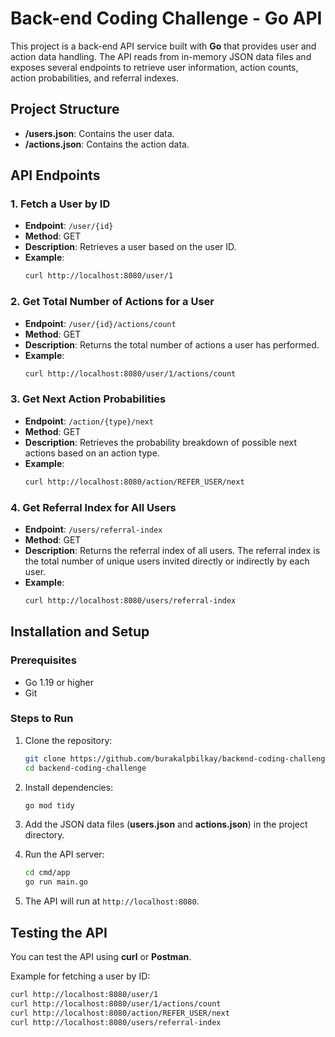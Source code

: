 
# Back-end Coding Challenge - Go API

This project is a back-end API service built with **Go** that provides user and action data handling. The API reads from in-memory JSON data files and exposes several endpoints to retrieve user information, action counts, action probabilities, and referral indexes.

## Project Structure
- **/users.json**: Contains the user data.
- **/actions.json**: Contains the action data.

## API Endpoints

### 1. Fetch a User by ID
- **Endpoint**: `/user/{id}`
- **Method**: GET
- **Description**: Retrieves a user based on the user ID.
- **Example**:
  ```bash
  curl http://localhost:8080/user/1
  ```

### 2. Get Total Number of Actions for a User
- **Endpoint**: `/user/{id}/actions/count`
- **Method**: GET
- **Description**: Returns the total number of actions a user has performed.
- **Example**:
  ```bash
  curl http://localhost:8080/user/1/actions/count
  ```

### 3. Get Next Action Probabilities
- **Endpoint**: `/action/{type}/next`
- **Method**: GET
- **Description**: Retrieves the probability breakdown of possible next actions based on an action type.
- **Example**:
  ```bash
  curl http://localhost:8080/action/REFER_USER/next
  ```

### 4. Get Referral Index for All Users
- **Endpoint**: `/users/referral-index`
- **Method**: GET
- **Description**: Returns the referral index of all users. The referral index is the total number of unique users invited directly or indirectly by each user.
- **Example**:
  ```bash
  curl http://localhost:8080/users/referral-index
  ```

## Installation and Setup

### Prerequisites
- Go 1.19 or higher
- Git

### Steps to Run

1. Clone the repository:
   ```bash
   git clone https://github.com/burakalpbilkay/backend-coding-challenge.git
   cd backend-coding-challenge
   ```

2. Install dependencies:
   ```bash
   go mod tidy
   ```

3. Add the JSON data files (**users.json** and **actions.json**) in the project directory.

4. Run the API server:
   ```bash
   cd cmd/app
   go run main.go
   ```

5. The API will run at `http://localhost:8080`.

## Testing the API

You can test the API using **curl** or **Postman**.

Example for fetching a user by ID:
```bash
curl http://localhost:8080/user/1
curl http://localhost:8080/user/1/actions/count
curl http://localhost:8080/action/REFER_USER/next
curl http://localhost:8080/users/referral-index

```
